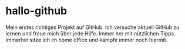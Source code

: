 # hallo-github
Mein erstes richtiges Projekt auf GitHub. 
Ich versuche aktuell GitHub zu lernen und freue mich über jede Hilfe. Immer her mit nützlichen Tipps. 
Immerhin sitze ich im home office und kämpfe immer noch hiermit.
